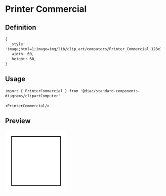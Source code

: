 # Printer Commercial

## Definition

```
{
  _style: 'image;html=1;image=img/lib/clip_art/computers/Printer_Commercial_128x128.pngstrokeColor=none;',
  _width: 60,
  _height: 60,
}
```

## Usage

```
import { PrinterCommercial } from '@diac/standard-components-diagrams/clipartComputer'

<PrinterCommercial/>
```

## Preview

<img src="./printer-commercial.png" width="200"/>
